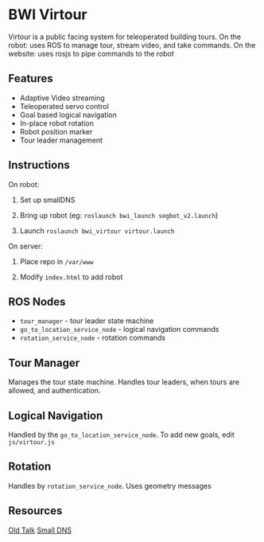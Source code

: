 BWI Virtour
===========

Virtour is a public facing system for teleoperated building tours.
On the robot: uses ROS to manage tour, stream video, and take commands.
On the website: uses rosjs to pipe commands to the robot

Features
--------

* Adaptive Video streaming
* Teleoperated servo control
* Goal based logical navigation
* In-place robot rotation
* Robot position marker
* Tour leader management

Instructions
------------

On robot:

1. Set up smallDNS

2. Bring up robot (eg: `roslaunch bwi_launch segbot_v2.launch`)

3. Launch `roslaunch bwi_virtour virtour.launch`

On server:

1. Place repo in `/var/www`

2. Modify `index.html` to add robot

ROS Nodes
---------

* `tour_manager` - tour leader state machine
* `go_to_location_service_node` - logical navigation commands
* `rotation_service_node` - rotation commands

Tour Manager
------------

Manages the tour state machine. Handles tour leaders, when
tours are allowed, and authentication.

Logical Navigation
------------------

Handled by the `go_to_location_service_node`.
To add new goals, edit `js/virtour.js`

Rotation
-------

Handles by `rotation_service_node`. Uses geometry messages


Resources
---------

[Old Talk](https://docs.google.com/presentation/d/1cNeUuevuT522KYIJN_F945JEqcbchYooTK5Sci0EaNs/edit?usp=sharing)
[Small DNS](https://github.com/pato/smallDNS)
